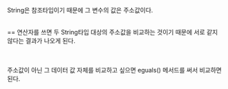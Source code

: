 String은 참조타입이기 때문에 그 변수의 값은 주소값이다. <br><br>

== 연산자를 쓰면 두 String타입 대상의 주소값을 비교하는 것이기 때문에 서로 같지 않다는 결과가 나오게 된다. <br><br><br>

 

주소값이 아닌 그 데이터 값 자체를 비교하고 싶으면 eguals() 메서드를 써서 비교하면 된다.
